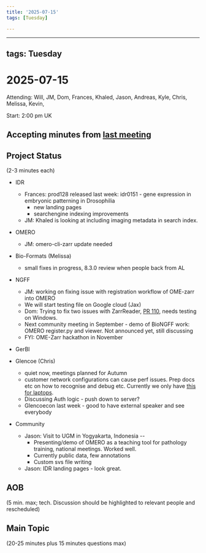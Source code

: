 ```yaml
---
title: '2025-07-15'
tags: [Tuesday]

---
```


---
tags: Tuesday
---

# 2025-07-15

Attending: Will, JM, Dom, Frances, Khaled, Jason, Andreas, Kyle, Chris, Melissa, Kevin, 

Start: 2:00 pm UK

## Accepting minutes from [last meeting](https://hackmd.io/team/ome?nav=overview)

## Project Status

(2-3 minutes each)

- IDR
    - Frances: prod128 released last week: idr0151 - gene expression in embryonic patterning in Drosophilia
      - new landing pages
      - searchengine indexing improvements
    - JM: Khaled is looking at including imaging metadata in search index. 

- OMERO
    - JM: omero-cli-zarr update needed

- Bio-Formats (Melissa)
    - small fixes in progress, 8.3.0 review when people back from AL

- NGFF
  - JM: working on fixing issue with registration workflow of OME-zarr into OMERO
  - We will start testing file on Google cloud (Jax)
  - Dom: Trying to fix two issues with ZarrReader, [PR 110](https://github.com/ome/ZarrReader/pull/110), needs testing on Windows.
  - Next community meeting in September - demo of BioNGFF work: OMERO register.py and viewer. Not announced yet, still discussing
  - FYI: OME-Zarr hackathon in November 

- GerBI

- Glencoe (Chris)
    - quiet now, meetings planned for Autumn
    - customer network configurations can cause perf issues. Prep docs etc on how to recognise and debug etc. Currently we only have [this for laptops](https://omero.readthedocs.io/en/stable/developers/GettingStarted.html#network-hopping-for-laptops).
    - Discussing Auth logic - push down to server?
    - Glencoecon last week - good to have external speaker and see everybody

- Community
    - Jason: Visit to UGM in Yogyakarta, Indonesia -- 
        - Presenting/demo of OMERO as a teaching tool for pathology training, national meetings. Worked well.
        - Currently public data, few annotations
        - Custom svs file writing
    - Jason: IDR landing pages - look great.

## AOB

(5 min. max; tech. Discussion should be highlighted to relevant people and rescheduled)

## Main Topic

(20-25 minutes plus 15 minutes questions max)
